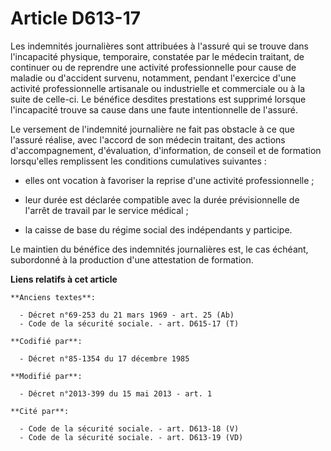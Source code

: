 # Article D613-17

Les indemnités journalières sont attribuées à l'assuré qui se trouve dans l'incapacité physique, temporaire, constatée par le
médecin traitant, de continuer ou de reprendre une activité professionnelle pour cause de maladie ou d'accident survenu,
notamment, pendant l'exercice d'une activité professionnelle artisanale ou industrielle et commerciale ou à la suite de
celle-ci. Le bénéfice desdites prestations est supprimé lorsque l'incapacité trouve sa cause dans une faute intentionnelle de
l'assuré.

Le versement de l'indemnité journalière ne fait pas obstacle à ce que l'assuré réalise, avec l'accord de son médecin
traitant, des actions d'accompagnement, d'évaluation, d'information, de conseil et de formation lorsqu'elles remplissent les
conditions cumulatives suivantes :

- elles ont vocation à favoriser la reprise d'une activité professionnelle ;

- leur durée est déclarée compatible avec la durée prévisionnelle de l'arrêt de travail par le service médical ;

- la caisse de base du régime social des indépendants y participe.

Le maintien du bénéfice des indemnités journalières est, le cas échéant, subordonné à la production d'une attestation de
formation.

**Liens relatifs à cet article**

	**Anciens textes**:

	  - Décret n°69-253 du 21 mars 1969 - art. 25 (Ab)
	  - Code de la sécurité sociale. - art. D615-17 (T)

	**Codifié par**:

	  - Décret n°85-1354 du 17 décembre 1985

	**Modifié par**:

	  - Décret n°2013-399 du 15 mai 2013 - art. 1

	**Cité par**:

	  - Code de la sécurité sociale. - art. D613-18 (V)
	  - Code de la sécurité sociale. - art. D613-19 (VD)

